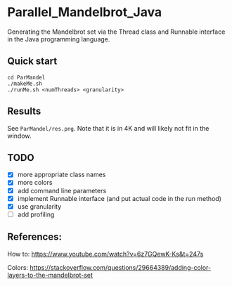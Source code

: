 # Parallel_Mandelbrot_Java

Generating the Mandelbrot set via the Thread class and Runnable interface in the Java programming language.

## Quick start

```console
cd ParMandel
./makeMe.sh
./runMe.sh <numThreads> <granularity>
```

## Results
See `ParMandel/res.png`. Note that it is in 4K and will likely not fit in the window.

## TODO

- [X] more appropriate class names
- [X] more colors
- [X] add command line parameters
- [X] implement Runnable interface (and put actual code in the run method)
- [X] use granularity
- [ ] add profiling

## References:
 
How to: https://www.youtube.com/watch?v=6z7GQewK-Ks&t=247s

Colors: https://stackoverflow.com/questions/29664389/adding-color-layers-to-the-mandelbrot-set
